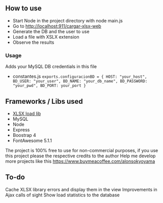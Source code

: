 ## How to use
- Start Node in the project directory with node main.js
- Go to [http://localhost:911/cargar-xlsx-web](http://localhost:911/carga-xlsx-web)
- Generate the DB and the user to use
- Load a file with XSLX extension
- Observe the results

### Usage
Adds your MySQL DB credentials in this file
* constantes.js
`exports.configuracionBD = {
  HOST: "your_host",
  BD_USER: "your_user",
  BD_NAME: "your_db_name",
  BD_PASSWORD: "your_pwd",
  BD_PORT: your_port
}`

## Frameworks / Libs used
* [XLSX load lib](https://github.com/Rizwaan-Company/xlsx-mysql)
* MySQL
* Node 
* Express
* Boostrap 4
* FontAwesome 5.1.1

The project is 100% free to use for non-commercial purposes, if you use this project please the respective credits to the author
Help me develop more projects like this
https://www.buymeacoffee.com/alonsokyoyama

## To-do
Cache XLSX library errors and display them in the view
Improvements in Ajax calls of sight
Show load statistics to the database
